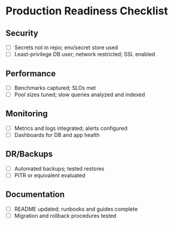 # Production Readiness Checklist

## Security
- [ ] Secrets not in repo; env/secret store used
- [ ] Least-privilege DB user; network restricted; SSL enabled

## Performance
- [ ] Benchmarks captured; SLOs met
- [ ] Pool sizes tuned; slow queries analyzed and indexed

## Monitoring
- [ ] Metrics and logs integrated; alerts configured
- [ ] Dashboards for DB and app health

## DR/Backups
- [ ] Automated backups; tested restores
- [ ] PITR or equivalent evaluated

## Documentation
- [ ] README updated; runbooks and guides complete
- [ ] Migration and rollback procedures tested
